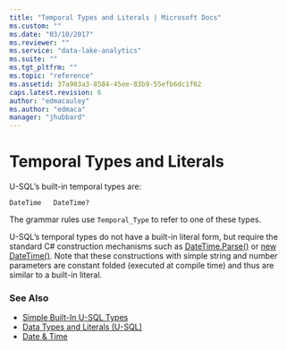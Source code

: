 ```yaml
---
title: "Temporal Types and Literals | Microsoft Docs"
ms.custom: ""
ms.date: "03/10/2017"
ms.reviewer: ""
ms.service: "data-lake-analytics"
ms.suite: ""
ms.tgt_pltfrm: ""
ms.topic: "reference"
ms.assetid: 37a983a3-8584-45ee-83b9-55efb6dc1f62
caps.latest.revision: 6
author: "edmacauley"
ms.author: "edmaca"
manager: "jhubbard"
---
```

# Temporal Types and Literals
U-SQL’s built-in temporal types are:  
```
DateTime   DateTime?  
```
The grammar rules use `Temporal_Type` to refer to one of these types.  
  
U-SQL’s temporal types do not have a built-in literal form, but require the standard C# construction mechanisms such as [DateTime.Parse()](https://msdn.microsoft.com/library/system.datetime.parse(v=vs.110).aspx) or [new DateTime()](https://msdn.microsoft.com/library/system.datetime.datetime(v=vs.110).aspx). Note that these constructions with simple string and number parameters are constant folded (executed at compile time) and thus are similar to a built-in literal.  
  
### See Also
* [Simple Built-In U-SQL Types](simple-built-in-u-sql-types.md)
* [Data Types and Literals (U-SQL)](data-types-and-literals-u-sql.md)  
* [Date & Time](csharp-functions-and-operators-u-sql.md#DateTime)
